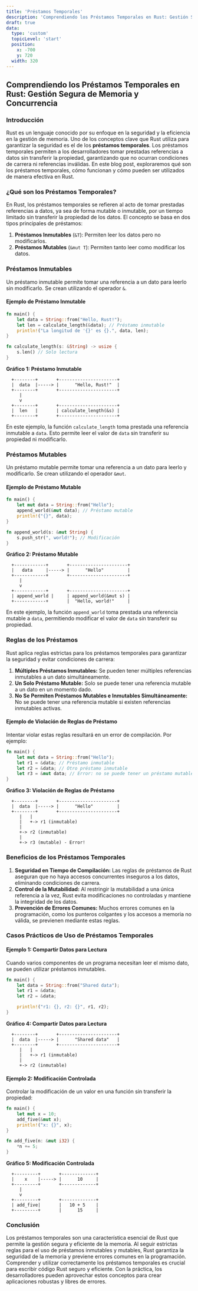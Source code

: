 ```yaml
---
title: 'Préstamos Temporales'
description: 'Comprendiendo los Préstamos Temporales en Rust: Gestión Segura de Memoria y Concurrencia'
draft: true
data:
  type: 'custom'
  topicLevel: 'start'
  position:
    x: -700
    y: 720
  width: 320
---
```

## Comprendiendo los Préstamos Temporales en Rust: Gestión Segura de Memoria y Concurrencia

### Introducción

Rust es un lenguaje conocido por su enfoque en la seguridad y la eficiencia en la gestión de memoria. Uno de los conceptos clave que Rust utiliza para garantizar la seguridad es el de los **préstamos temporales**. Los préstamos temporales permiten a los desarrolladores tomar prestadas referencias a datos sin transferir la propiedad, garantizando que no ocurran condiciones de carrera ni referencias inválidas. En este blog post, exploraremos qué son los préstamos temporales, cómo funcionan y cómo pueden ser utilizados de manera efectiva en Rust.

### ¿Qué son los Préstamos Temporales?

En Rust, los préstamos temporales se refieren al acto de tomar prestadas referencias a datos, ya sea de forma mutable o inmutable, por un tiempo limitado sin transferir la propiedad de los datos. El concepto se basa en dos tipos principales de préstamos:

1. **Préstamos Inmutables** (`&T`): Permiten leer los datos pero no modificarlos.
2. **Préstamos Mutables** (`&mut T`): Permiten tanto leer como modificar los datos.

### Préstamos Inmutables

Un préstamo inmutable permite tomar una referencia a un dato para leerlo sin modificarlo. Se crean utilizando el operador `&`.

#### Ejemplo de Préstamo Inmutable

```rust
fn main() {
    let data = String::from("Hello, Rust!");
    let len = calculate_length(&data); // Préstamo inmutable
    println!("La longitud de '{}' es {}.", data, len);
}

fn calculate_length(s: &String) -> usize {
    s.len() // Solo lectura
}
```

**Gráfico 1: Préstamo Inmutable**

```plaintext
  +--------+       +----------------------+
  |  data  |-----> |      "Hello, Rust!"  |
  +--------+       +----------------------+
     |
     v
  +--------+       +----------------------+
  |  len   |       | calculate_length(&s) |
  +--------+       +----------------------+
```

En este ejemplo, la función `calculate_length` toma prestada una referencia inmutable a `data`. Esto permite leer el valor de `data` sin transferir su propiedad ni modificarlo.

### Préstamos Mutables

Un préstamo mutable permite tomar una referencia a un dato para leerlo y modificarlo. Se crean utilizando el operador `&mut`.

#### Ejemplo de Préstamo Mutable

```rust
fn main() {
    let mut data = String::from("Hello");
    append_world(&mut data); // Préstamo mutable
    println!("{}", data);
}

fn append_world(s: &mut String) {
    s.push_str(", world!"); // Modificación
}
```

**Gráfico 2: Préstamo Mutable**

```plaintext
  +------------+       +----------------------+
  |   data     |-----> |      "Hello"         |
  +------------+       +----------------------+
     |
     v
  +------------+       +----------------------+
  | append_world |     | append_world(&mut s) |
  +------------+       |  "Hello, world!"     |
```

En este ejemplo, la función `append_world` toma prestada una referencia mutable a `data`, permitiendo modificar el valor de `data` sin transferir su propiedad.

### Reglas de los Préstamos

Rust aplica reglas estrictas para los préstamos temporales para garantizar la seguridad y evitar condiciones de carrera:

1. **Múltiples Préstamos Inmutables:** Se pueden tener múltiples referencias inmutables a un dato simultáneamente.
2. **Un Solo Préstamo Mutable:** Solo se puede tener una referencia mutable a un dato en un momento dado.
3. **No Se Permiten Préstamos Mutables e Inmutables Simultáneamente:** No se puede tener una referencia mutable si existen referencias inmutables activas.

#### Ejemplo de Violación de Reglas de Préstamo

Intentar violar estas reglas resultará en un error de compilación. Por ejemplo:

```rust
fn main() {
    let mut data = String::from("Hello");
    let r1 = &data; // Préstamo inmutable
    let r2 = &data; // Otro préstamo inmutable
    let r3 = &mut data; // Error: no se puede tener un préstamo mutable mientras existan préstamos inmutables
}
```

**Gráfico 3: Violación de Reglas de Préstamo**

```plaintext
  +--------+       +----------------------+
  |  data  |-----> |      "Hello"         |
  +--------+       +----------------------+
     |   |
     |   +-> r1 (inmutable)
     |
     +-> r2 (inmutable)
     |
     +-> r3 (mutable) - Error!
```

### Beneficios de los Préstamos Temporales

1. **Seguridad en Tiempo de Compilación:** Las reglas de préstamos de Rust aseguran que no haya accesos concurrentes inseguros a los datos, eliminando condiciones de carrera.
2. **Control de la Mutabilidad:** Al restringir la mutabilidad a una única referencia a la vez, Rust evita modificaciones no controladas y mantiene la integridad de los datos.
3. **Prevención de Errores Comunes:** Muchos errores comunes en la programación, como los punteros colgantes y los accesos a memoria no válida, se previenen mediante estas reglas.

### Casos Prácticos de Uso de Préstamos Temporales

#### Ejemplo 1: Compartir Datos para Lectura

Cuando varios componentes de un programa necesitan leer el mismo dato, se pueden utilizar préstamos inmutables.

```rust
fn main() {
    let data = String::from("Shared data");
    let r1 = &data;
    let r2 = &data;

    println!("r1: {}, r2: {}", r1, r2);
}
```

**Gráfico 4: Compartir Datos para Lectura**

```plaintext
  +--------+       +----------------------+
  |  data  |-----> |      "Shared data"   |
  +--------+       +----------------------+
     |   |
     |   +-> r1 (inmutable)
     |
     +-> r2 (inmutable)
```

#### Ejemplo 2: Modificación Controlada

Controlar la modificación de un valor en una función sin transferir la propiedad:

```rust
fn main() {
    let mut x = 10;
    add_five(&mut x);
    println!("x: {}", x);
}

fn add_five(n: &mut i32) {
    *n += 5;
}
```

**Gráfico 5: Modificación Controlada**

```plaintext
  +---------+       +-------------+
  |    x    |-----> |      10     |
  +---------+       +-------------+
     |
     v
  +---------+       +-------------+
  | add_five|       |   10 + 5    |
  +---------+       |      15     |
```

### Conclusión

Los préstamos temporales son una característica esencial de Rust que permite la gestión segura y eficiente de la memoria. Al seguir estrictas reglas para el uso de préstamos inmutables y mutables, Rust garantiza la seguridad de la memoria y previene errores comunes en la programación. Comprender y utilizar correctamente los préstamos temporales es crucial para escribir código Rust seguro y eficiente. Con la práctica, los desarrolladores pueden aprovechar estos conceptos para crear aplicaciones robustas y libres de errores.
